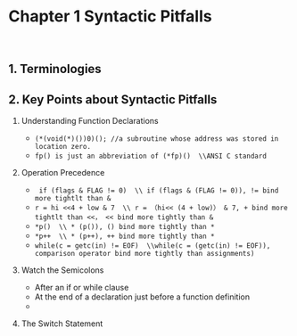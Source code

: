 # Chapter 1 Syntactic Pitfalls

<br/>

## 1. Terminologies

## 2. Key Points about Syntactic Pitfalls

1. Understanding Function Declarations
   - ```(*(void(*)())0)(); //a subroutine whose address was stored in location zero.```
   - ```fp() is just an abbreviation of (*fp)()  \\ANSI C standard```

2. Operation Precedence
   - ``` if (flags & FLAG != 0)  \\ if (flags & (FLAG != 0)), != bind more tightlt than &```
   - ```r = hi <<4 + low & 7  \\ r = （hi<< (4 + low)） & 7, + bind more tightlt than <<， << bind more tightly than &```
   - ```*p()  \\ * (p()), () bind more tightly than *```
   - ```*p++  \\ * (p++), ++ bind more tightly than *```
   - ```while(c = getc(in) != EOF)  \\while(c = (getc(in) != EOF)), comparison operator bind more tightly than assignments)```

3. Watch the Semicolons
   - After an if or while clause
   - At the end of a declaration just before a function definition
   - 
4. The Switch Statement
   
